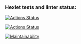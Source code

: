 ### Hexlet tests and linter status:
[![Actions Status](https://github.com/neihaoo/python-project-lvl1/workflows/hexlet-check/badge.svg)](https://github.com/neihaoo/python-project-lvl1/actions)

[![Actions Status](https://github.com/neihaoo/python-project-lvl1/workflows/project-check/badge.svg)](https://github.com/neihaoo/python-project-lvl1/actions)

[![Maintainability](https://api.codeclimate.com/v1/badges/a7a2ef83b89bcd94d1f1/maintainability)](https://codeclimate.com/github/neihaoo/python-project-lvl1/maintainability)

